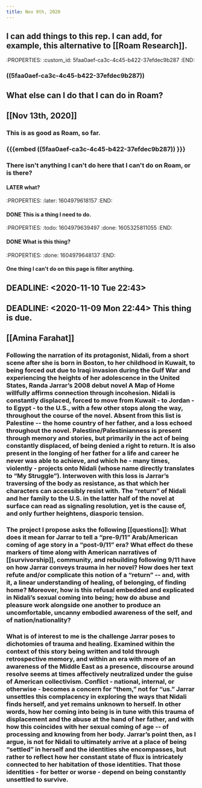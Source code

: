 ```yaml
---
title: Nov 9th, 2020
---
```


## I can add things to this rep. I can add, for example, this alternative to [[Roam Research]].
:PROPERTIES:
:custom_id: 5faa0aef-ca3c-4c45-b422-37efdec9b287
:END:
### ((5faa0aef-ca3c-4c45-b422-37efdec9b287))
##
## What else can I do that I can do in Roam?
## [[Nov 13th, 2020]]
### This is as good as Roam, so far.
### {{{embed ((5faa0aef-ca3c-4c45-b422-37efdec9b287)) }}}
### There isn't anything I can't do here that I can't do on Roam, or is there?
#### LATER what?
:PROPERTIES:
:later: 1604979618157
:END:
#### DONE This is a thing I need to do.
:PROPERTIES:
:todo: 1604979639497
:done: 1605325811055
:END:
#### DONE What is this thing?
:PROPERTIES:
:done: 1604979648137
:END:
#### One thing I can't do on this page is filter anything.
## DEADLINE: <2020-11-10 Tue 22:43>
## DEADLINE: <2020-11-09 Mon 22:44> This thing is due.
## [[Amina Farahat]]
### Following the narration of its protagonist, Nidali, from a short scene after she is born in Boston, to her childhood in Kuwait, to being forced out due to Iraqi invasion during the Gulf War and experiencing the heights of her adolescence in the United States, Randa Jarrar’s 2008 debut novel A Map of Home willfully affirms connection through incohesion. Nidali is constantly displaced, forced to move from Kuwait - to Jordan - to Egypt - to the U.S., with a few other stops along the way, throughout the course of the novel. Absent from this list is Palestine -- the home country of her father, and a loss echoed throughout the novel. Palestine/Palestinianness is present through memory and stories, but primarily in the act of being constantly displaced, of being denied a right to return. It is also present in the longing of her father for a life and career he never was able to achieve, and which he - many times, violently - projects onto Nidali (whose name directly translates to “My Struggle”). Interwoven with this loss is Jarrar’s traversing of the body as resistance, as that which her characters can accessibly resist with. The “return” of Nidali and her family to the U.S. in the latter half of the novel at surface can read as signaling resolution, yet is the cause of, and only further heightens, diasporic tension.
### The project I propose asks the following [[questions]]: What does it mean for Jarrar to tell a “pre-9/11” Arab/American coming of age story in a “post-9/11” era? What effect do these markers of time along with American narratives of [[survivorship]], community, and rebuilding following 9/11 have on how Jarrar conveys trauma in her novel? How does her text refute and/or complicate this notion of a “return” -- and, with it, a linear understanding of healing, of belonging, of finding home? Moreover, how is this refusal embedded and explicated in Nidali’s sexual coming into being; how do abuse and pleasure work alongside one another to produce an uncomfortable, uncanny embodied awareness of the self, and of nation/nationality?
###
### What is of interest to me is the challenge Jarrar poses to dichotomies of trauma and healing. Examined within the context of this story being written and told through retrospective memory, and within an era with more of an awareness of the Middle East as a presence, discourse around resolve seems at times affectively neutralized under the guise of American collectivism. Conflict - national, internal, or otherwise - becomes a concern for “them,” not for “us.” Jarrar unsettles this complacency in exploring the ways that Nidali finds herself, and yet remains unknown to herself. In other words, how her coming into being is in tune with this trauma of displacement and the abuse at the hand of her father, and with how this coincides with her sexual coming of age -- of processing and knowing from her body. Jarrar’s point then, as I argue, is not for Nidali to ultimately arrive at a place of being “settled” in herself and the identities she encompasses, but rather to reflect how her constant state of flux is intricately connected to her habitation of those identities. That those identities - for better or worse - depend on being constantly unsettled to survive.
